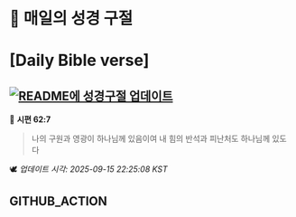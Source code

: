 # 🙏 매일의 성경 구절
# [Daily Bible verse]
## [![README에 성경구절 업데이트](https://github.com/DONGSUKA/first_test/actions/workflows/update-readme-bible.yml/badge.svg)](https://github.com/DONGSUKA/first_test/actions/workflows/update-readme-bible.yml)
<!-- START_BIBLE_VERSE -->
📖 **시편 62:7**
> 나의 구원과 영광이 하나님께 있음이여 내 힘의 반석과 피난처도 하나님께 있도다

🕊️ _업데이트 시각: 2025-09-15 22:25:08 KST_
  <!-- END_BIBLE_VERSE -->
## GITHUB_ACTION
